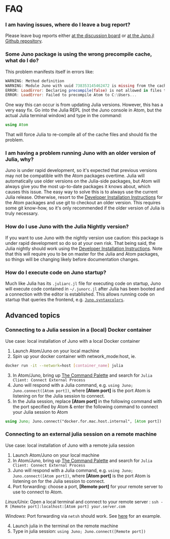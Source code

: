 # FAQ

### I am having issues, where do I leave a bug report?

Please leave bug reports either [at the discussion board](https://discourse.julialang.org)
or [at the Juno.jl Github repository](https://github.com/JunoLab/Juno.jl/issues).

### Some Juno package is using the wrong precompile cache, what do I do?

This problem manifests itself in errors like:

```julia
WARNING: Method definition
WARNING: Module Juno with uuid 738353145462472 is missing from the cache.
ERROR: LoadError: Declaring precompile(false) is not allowed in files that are being precompiled.
ERROR: LoadError: Failed to precompile Atom to C:\Users...
```

One way this can occur is from updating Julia versions. However, this has a very
easy fix. Go into the Julia REPL (not the Juno console in Atom, but the actual
Julia terminal window) and type in the command:

```julia
using Atom
```

That will force Julia to re-compile all of the cache files and should fix the problem.

### I am having a problem running Juno with an older version of Julia, why?

Juno is under rapid development, so it's expected that previous versions may not
be compatible with the Atom packages overtime. Julia will automatically use older
versions on the Julia-side packages, but Atom will always give you the most up-to-date
packages it knows about, which causes this issue. The easy way to solve this is
to always use the current Julia release. Otherwise, resort to the [Developer Installation Instructions](@ref)
for the Atom packages and use git to checkout an older version. This requires some
git know-how, so it's only recommended if the older version of Julia is truly necessary.

### How do I use Juno with the Julia Nightly version?

If you want to use Juno with the nightly version use caution: this package is under
rapid development so do so at your own risk. That being said, the Julia nightly
should work using the [Developer Installation Instructions](@ref). Note that this will require you to
be on master for the Julia and Atom packages, so things will be changing likely
before documentation changes.

### How do I execute code on Juno startup?

Much like Julia has its `.juliarc.jl` file for executing code on startup, Juno will execute code contained in `~/.junorc.jl` after Julia has been booted and a connection with the editor is established. This allows running code on startup that queries the frontend, e.g. [`Juno.syntaxcolors`](@ref).

## Advanced topics

### Connecting to a Julia session in a (local) Docker container

Use case: local installation of Juno with a local Docker container

1. Launch Atom/Juno on your local machine
2. Spin up your docker container with network_mode:host, ie.

```bash
docker run -it --network=host [container_name] julia
```

3. In Atom/Juno, bring up [The Command Palette](@ref) and search for `Julia Client: Connect External Process`
3. Juno will respond with a Julia command, e.g. `using Juno; Juno.connect([Atom port])`, where **[Atom port]** is the port Atom is listening on for the Julia session to connect.
5. In the Julia session, replace **[Atom port]** in the following command with the port specified by Atom & enter the following command to connect your Julia session to Atom

```julia
using Juno; Juno.connect("docker.for.mac.host.internal", [Atom port])
```

### Connecting to an external julia session on a remote machine

Use case: local installation of Juno with a remote julia session

1. Launch Atom/Juno on your local machine
3. In Atom/Juno, bring up [The Command Palette](@ref) and search for `Julia Client: Connect External Process`
4. Juno will respond with a Julia command, e.g. `using Juno; Juno.connect([Atom port])`, where **[Atom port]** is the port Atom is listening on for the Julia session to connect.
3. Port forwarding: choose a port, **[Remote port]** for your remote server to use to connect to Atom.

  *Linux/Unix*: Open a local terminal and connect to your remote server : `ssh -R [Remote port]:localhost:[Atom port] your.server.com`

  *Windows*: Port forwarding via `netsh` should work. See [here](http://stackoverflow.com/questions/11525703/port-forwarding-in-windows) for an example.

4. Launch julia in the terminal on the remote machine
5. Type in julia session: `using Juno; Juno.connect([Remote port])`

